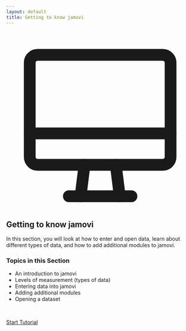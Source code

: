 ```yaml
---
layout: default
title: Getting to know jamovi
---
```


<div class="explanation" markdown="1">
<div class="card-content">
    <!-- Your chosen icon, now used as a title icon for the section -->
    <div class="card-icon">
        <svg xmlns="http://www.w3.org/2000/svg" viewBox="0 0 24 24" fill="none" stroke="currentColor" stroke-width="1.5" stroke-linecap="round" stroke-linejoin="round"><path stroke="none" d="M0 0h24v24H0z" fill="none"/><path d="M3 4a1 1 0 0 1 1 -1h16a1 1 0 0 1 1 1v12a1 1 0 0 1 -1 1h-16a1 1 0 0 1 -1 -1v-12z" /><path d="M3 13h18" /><path d="M8 21h8" /><path d="M10 17l-.5 4" /><path d="M14 17l.5 4" /></svg>
    </div>
    <div class="card-text">
        <h2 style="margin-top: 0;">Getting to know jamovi</h2>
        <p style="margin-bottom: 0;">In this section, you will look at how to enter and open data, learn about different types of data, and how to add additional modules to jamovi.</p>
    </div>
</div>
</div>

### Topics in this Section

*   An introduction to jamovi
*   Levels of measurement (types of data)
*   Entering data into jamovi
*   Adding additional modules
*   Opening a dataset

<br>

<!-- "Start Tutorial" button that links to the first page -->
<a href="{{ page.url }}01-introduction/" class="btn btn-primary">Start Tutorial</a>
